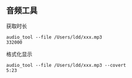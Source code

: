 

## 音频工具


获取时长

```
audio_tool --file /Users/ldd/xxx.mp3 
332000
```

格式化显示
```
audio_tool --file /Users/ldd/xxx.mp3 --covert
5:23
```
